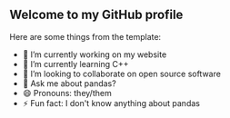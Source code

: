 ## Welcome to my GitHub profile

Here are some things from the template:

- 🔭 I’m currently working on my website
- 🌱 I’m currently learning C++
- 👯 I’m looking to collaborate on open source software
- 💬 Ask me about pandas?
- 😄 Pronouns:  they/them
- ⚡ Fun fact: I don't know anything about pandas
